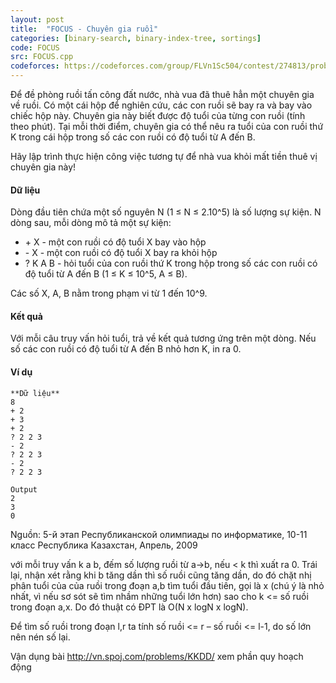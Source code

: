 ```yaml
---
layout: post
title:  "FOCUS - Chuyên gia ruồi"
categories: [binary-search, binary-index-tree, sortings]
code: FOCUS
src: FOCUS.cpp
codeforces: https://codeforces.com/group/FLVn1Sc504/contest/274813/problem/X
---
```




  


Để đề phòng ruồi tấn công đất nước, nhà vua đã thuê hẳn một chuyên gia về ruồi. Có một cái hộp để nghiên cứu, các con ruồi sẽ bay ra và bay vào chiếc hộp này. Chuyên gia này biết được độ tuổi của từng con ruồi (tính theo phút). Tại mỗi thời điểm, chuyên gia có thể nêu ra tuổi của con ruồi thứ K trong cái hộp trong số các con ruồi có độ tuổi từ A đến B.

Hãy lập trình thực hiện công việc tương tự để nhà vua khỏi mất tiền thuê vị chuyên gia này!

#### Dữ liệu

Dòng đầu tiên chứa một số nguyên N (1 ≤ N ≤ 2.10^5) là số lượng sự kiện. N dòng sau, mỗi dòng mô tả một sự kiện:

*   \+ X - một con ruồi có độ tuổi X bay vào hộp
*   \- X - một con ruồi có độ tuổi X bay ra khỏi hộp
*   ? K A B - hỏi tuổi của con ruồi thứ K trong hộp trong số các con ruồi có độ tuổi từ A đến B (1 ≤ K ≤ 10^5, A ≤ B).

Các số X, A, B nằm trong phạm vi từ 1 đến 10^9.

#### Kết quả

Với mỗi câu truy vấn hỏi tuổi, trả về kết quả tương ứng trên một dòng. Nếu số các con ruồi có độ tuổi từ A đến B nhỏ hơn K, in ra 0.

#### Ví dụ

```
**Dữ liệu**
8			
+ 2		
+ 3		
+ 2		
? 2 2 3
- 2		
? 2 2 3
- 2		
? 2 2 3

Output
2
3
0

```

Nguồn: 5-й этап Республиканской олимпиады по информатике, 10-11 класс Республика Казахстан, Апрель, 2009

<!--more-->



với mỗi truy vấn k a b, đếm số lượng ruồi từ a->b, nếu < k thì xuất ra 0. Trái lại, nhận xét rằng khi b tăng dần thì số ruồi cũng tăng dần, do đó chặt nhị phân tuổi của của ruồi trong đoạn a,b tìm tuổi đầu tiên, gọi là x (chú ý là nhỏ nhất, vì nếu sơ sót sẽ tìm nhầm những tuổi lớn hơn) sao cho k <= số ruồi trong đoạn a,x. Do đó thuật có ĐPT là O(N x logN x logN).

Để tìm số ruồi trong đoạn l,r ta tính số ruồi <= r – số ruồi <= l-1, do số lớn nên nén số lại.

Vận dụng bài http://vn.spoj.com/problems/KKDD/ xem phần quy hoạch động
